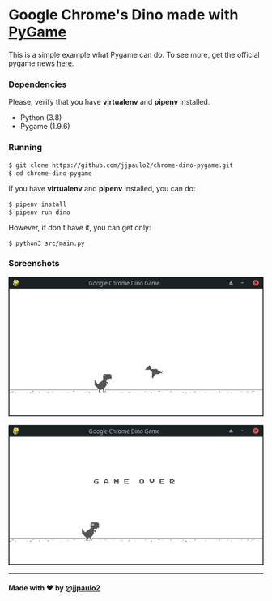 # Google Chrome's Dino made with [PyGame](https://www.pygame.org)

This is a simple example what Pygame can do. To see more, get the official pygame news [here](https://www.pygame.org).

### Dependencies

Please, verify that you have **virtualenv** and **pipenv** installed.

- Python (3.8)
- Pygame (1.9.6)

### Running

    $ git clone https://github.com/jjpaulo2/chrome-dino-pygame.git
    $ cd chrome-dino-pygame

If you have **virtualenv** and **pipenv** installed, you can do:
    
    $ pipenv install
    $ pipenv run dino

However, if don't have it, you can get only:

    $ python3 src/main.py

### Screenshots

![Game](screenshots/game.png)

![Game Over](screenshots/game-over.png)


---

#### Made with :hearts: by [@jjpaulo2](https://github.com/jjpaulo2)